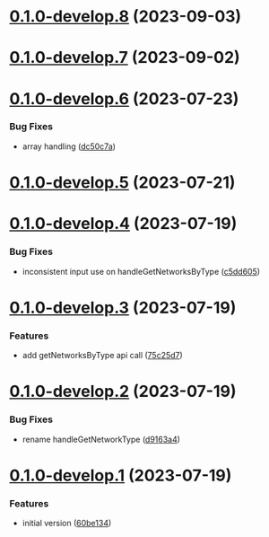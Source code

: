 # [0.1.0-develop.8](https://git.lumeweb.com/LumeWeb/kernel-network-registry/compare/v0.1.0-develop.7...v0.1.0-develop.8) (2023-09-03)

# [0.1.0-develop.7](https://git.lumeweb.com/LumeWeb/kernel-network-registry/compare/v0.1.0-develop.6...v0.1.0-develop.7) (2023-09-02)

# [0.1.0-develop.6](https://git.lumeweb.com/LumeWeb/kernel-network-registry/compare/v0.1.0-develop.5...v0.1.0-develop.6) (2023-07-23)


### Bug Fixes

* array handling ([dc50c7a](https://git.lumeweb.com/LumeWeb/kernel-network-registry/commit/dc50c7a068b03b6c48a72884693e1989e9ba9dec))

# [0.1.0-develop.5](https://git.lumeweb.com/LumeWeb/kernel-network-registry/compare/v0.1.0-develop.4...v0.1.0-develop.5) (2023-07-21)

# [0.1.0-develop.4](https://git.lumeweb.com/LumeWeb/kernel-network-registry/compare/v0.1.0-develop.3...v0.1.0-develop.4) (2023-07-19)


### Bug Fixes

* inconsistent input use on handleGetNetworksByType ([c5dd605](https://git.lumeweb.com/LumeWeb/kernel-network-registry/commit/c5dd60557129586fc0c0afb1a0f2c93e28deebcf))

# [0.1.0-develop.3](https://git.lumeweb.com/LumeWeb/kernel-network-registry/compare/v0.1.0-develop.2...v0.1.0-develop.3) (2023-07-19)


### Features

* add getNetworksByType api call ([75c25d7](https://git.lumeweb.com/LumeWeb/kernel-network-registry/commit/75c25d7cab1240d6f2b194af9f262f76f98c6b48))

# [0.1.0-develop.2](https://git.lumeweb.com/LumeWeb/kernel-network-registry/compare/v0.1.0-develop.1...v0.1.0-develop.2) (2023-07-19)


### Bug Fixes

* rename handleGetNetworkType ([d9163a4](https://git.lumeweb.com/LumeWeb/kernel-network-registry/commit/d9163a4e530745d36a26ea8cbad5fb8ef35c3b93))

# [0.1.0-develop.1](https://git.lumeweb.com/LumeWeb/kernel-network-registry/compare/v0.0.1...v0.1.0-develop.1) (2023-07-19)


### Features

* initial version ([60be134](https://git.lumeweb.com/LumeWeb/kernel-network-registry/commit/60be1346596c3413134d97dd195567ba2a2e5314))

